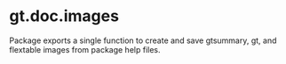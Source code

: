 # gt.doc.images

Package exports a single function to create and save gtsummary, gt, and flextable images from package help files.

